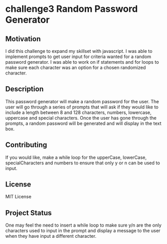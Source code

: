 # challenge3 Random Password Generator

## Motivation
I did this challenge to expand my skillset with javascript. I was able to implement prompts to get user input for criteria wanted for a random password generator. I was able to work on if statements and for loops to make sure each character was an option for a chosen randomized character.

## Description
This password generator will make a random password for the user. The user will go through a series of prompts that will ask if they would like to include a length between 8 and 128 characters, numbers, lowercase, uppercase and special characters. Once the user has gone through the prompts, a random password will be generated and will display in the text box.


## Contributing
If you would like, make a while loop for the upperCase, lowerCase, specialCharacters and numbers to ensure that only y or n can be used to input.

## License
MIT License

## Project Status
One may feel the need to insert a while loop to make sure y/n are the only characters used to input in the prompt and display a message to the user when they have input a different character.
